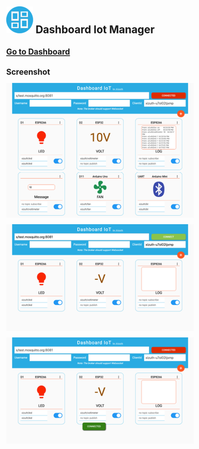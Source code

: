 # ![](https://raw.githubusercontent.com/jalmx/dashboard-iot/master/src/assets/favicon/android-icon-72x72.png) Dashboard Iot Manager

## [Go to Dashboard](https://xizuth-iot.web.app/)

## Screenshot

![](https://raw.githubusercontent.com/jalmx/dashboard-iot/master/imgs/screencapture-1.png)

![](https://raw.githubusercontent.com/jalmx/dashboard-iot/master/imgs/screencapture-2.png)

![](https://raw.githubusercontent.com/jalmx/dashboard-iot/master/imgs/screencapture-3.png)